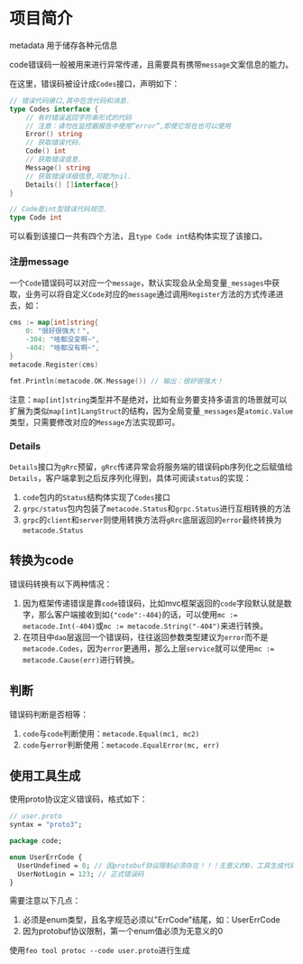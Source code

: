 # 项目简介
metadata 用于储存各种元信息

code错误码一般被用来进行异常传递，且需要具有携带`message`文案信息的能力。

在这里，错误码被设计成`Codes`接口，声明如下：

```go
// 错误代码接口,其中包含代码和消息.
type Codes interface {
    // 有时错误返回字符串形式的代码
    // 注意：请勿在监控器报告中使用“error”,即使它现在也可以使用
    Error() string
    // 获取错误代码.
    Code() int
    // 获取错误信息.
    Message() string
    // 获取错误详细信息,可能为nil.
    Details() []interface{}
}

// Code是int型错误代码规范.
type Code int
```
可以看到该接口一共有四个方法，且`type Code int`结构体实现了该接口。

### 注册message

一个`Code`错误码可以对应一个`message`，默认实现会从全局变量`_messages`中获取，业务可以将自定义`Code`对应的`message`通过调用`Register`方法的方式传递进去，如：

```go
cms := map[int]string{
    0: "很好很强大！",
    -304: "啥都没变啊~",
    -404: "啥都没有啊~",
}
metacode.Register(cms)

fmt.Println(metacode.OK.Message()) // 输出：很好很强大！
```

注意：`map[int]string`类型并不是绝对，比如有业务要支持多语言的场景就可以扩展为类似`map[int]LangStruct`的结构，因为全局变量`_messages`是`atomic.Value`类型，只需要修改对应的`Message`方法实现即可。

### Details

`Details`接口为`gRrc`预留，`gRrc`传递异常会将服务端的错误码pb序列化之后赋值给`Details`，客户端拿到之后反序列化得到，具体可阅读`status`的实现：
1. `code`包内的`Status`结构体实现了`Codes`接口
2. `grpc/status`包内包装了`metacode.Status`和`grpc.Status`进行互相转换的方法
3. `grpc`的`client`和`server`则使用转换方法将`gRrc`底层返回的`error`最终转换为`metacode.Status` 


## 转换为code
错误码转换有以下两种情况：
1. 因为框架传递错误是靠`code`错误码，比如mvc框架返回的`code`字段默认就是数字，那么客户端接收到如`{"code":-404}`的话，可以使用`mc := metacode.Int(-404)`或`mc := metacode.String("-404")`来进行转换。
2. 在项目中`dao`层返回一个错误码，往往返回参数类型建议为`error`而不是`metacode.Codes`，因为`error`更通用，那么上层`service`就可以使用`mc := metacode.Cause(err)`进行转换。

## 判断

错误码判断是否相等：
1. `code`与`code`判断使用：`metacode.Equal(mc1, mc2)`
2. `code`与`error`判断使用：`metacode.EqualError(mc, err)`

## 使用工具生成

使用proto协议定义错误码，格式如下：

```proto
// user.proto
syntax = "proto3";

package code;

enum UserErrCode { 
  UserUndefined = 0; // 因protobuf协议限制必须存在！！！无意义的0，工具生成代码时会忽略该参数
  UserNotLogin = 123; // 正式错误码
}
```

需要注意以下几点：

1. 必须是enum类型，且名字规范必须以"ErrCode"结尾，如：UserErrCode
2. 因为protobuf协议限制，第一个enum值必须为无意义的0


使用`feo tool protoc --code user.proto`进行生成
